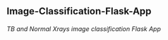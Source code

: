 <h2>Image-Classification-Flask-App</h2>
<h6>TB and Normal Xrays image classification Flask App</h6>
